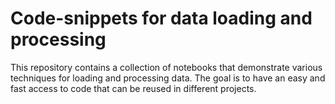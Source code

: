 
# Code-snippets for data loading and processing

This repository contains a collection of notebooks that demonstrate various techniques for loading and processing data. The goal is to have an easy and fast access to code that can be reused in different projects.